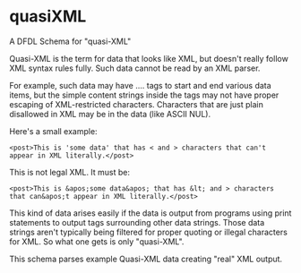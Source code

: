 quasiXML
====

A DFDL Schema for "quasi-XML"

Quasi-XML is the term for data that looks like XML, but doesn't really follow XML syntax rules fully.
Such data cannot be read by an XML parser. 

For example, such data may have <foo>....</foo> tags to start and end various data items, but the
simple content strings inside the tags may not have proper escaping of XML-restricted characters.
Characters that are just plain disallowed in XML may be in the data (like ASCII NUL).

Here's a small example:

    <post>This is 'some data' that has < and > characters that can't appear in XML literally.</post>

This is not legal XML. It must be:

    <post>This is &apos;some data&apos; that has &lt; and > characters that can&apos;t appear in XML literally.</post>
   
This kind of data arises easily if the data is output from programs using print statements to output tags
surrounding other data strings. Those data strings aren't typically being filtered for proper quoting or illegal
characters for XML. So what one gets is only "quasi-XML". 

This schema parses example Quasi-XML data creating "real" XML output.


